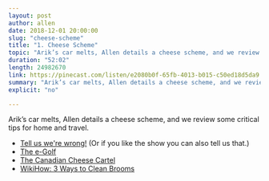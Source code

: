 ```yaml
---
layout: post
author: allen
date: 2018-12-01 20:00:00
slug: "cheese-scheme"
title: "1. Cheese Scheme"
topic: "Arik’s car melts, Allen details a cheese scheme, and we review some critical tips for home and travel."
duration: "52:02"
length: 24982670
link: https://pinecast.com/listen/e2080b0f-65fb-4013-b015-c50ed18d5da9.mp3
summary: "Arik’s car melts, Allen details a cheese scheme, and we review some critical tips for home and travel."
explicit: "no"

---
```

 
Arik’s car melts, Allen details a cheese scheme, and we review some critical tips for home and travel.

- [Tell us we're wrong!](mailto:hello@funfact.fm) (Or if you like the show you can also tell us that.)
- [The e-Golf](https://www.vwmodels.ca/2018/egolf/)
- [The Canadian Cheese Cartel](https://allenpike.com/2018/canadian-cheese-cartel/)
- [WikiHow: 3 Ways to Clean Brooms](https://www.wikihow.com/Clean-Brooms)